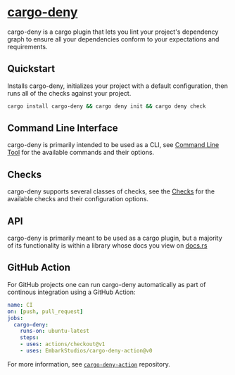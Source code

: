 # [cargo-deny](https://github.com/EmbarkStudios/cargo-deny)

cargo-deny is a cargo plugin that lets you lint your project's dependency
graph to ensure all your dependencies conform to your expectations and
requirements.

## Quickstart

Installs cargo-deny, initializes your project with a default configuration,
then runs all of the checks against your project.

```bash
cargo install cargo-deny && cargo deny init && cargo deny check
```

## Command Line Interface

cargo-deny is primarily intended to be used as a CLI, see
[Command Line Tool](cli/index.html) for the available commands and their options.

## Checks

cargo-deny supports several classes of checks, see the
[Checks](checks/index.html) for the available checks and their configuration
options.

## API

cargo-deny is primarily meant to be used as a cargo plugin, but a majority of
its functionality is within a library whose docs you view on
[docs.rs](https://docs.rs/cargo-deny)

## GitHub Action

For GitHub projects one can run cargo-deny automatically as part of continous integration using a GitHub Action:

```yaml
name: CI
on: [push, pull_request]
jobs:
  cargo-deny:
    runs-on: ubuntu-latest
    steps:
    - uses: actions/checkout@v1
    - uses: EmbarkStudios/cargo-deny-action@v0
```

For more information, see [`cargo-deny-action`](https://github.com/EmbarkStudios/cargo-deny-action) repository.